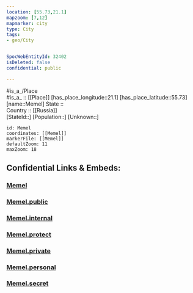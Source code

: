 ```yaml
---
location: [55.73,21.1] 
mapzoom: [7,12] 
mapmarker: city 
type: City
tags:
- geo/City


SpocWebEntityId: 32402
isDeleted: false
confidential: public

---
```

#is_a_/Place  
#is_a_ :: [[Place]] 
[has_place_longitude::21.1] 
[has_place_latitude::55.73] 
[name::Memel] 
State ::  
Country :: [[Russia]]  
[StateId::] 
[Population::] 
[Unknown::] 


```leaflet
id: Memel
coordinates: [[Memel]] 
markerFile: [[Memel]] 
defaultZoom: 11 
maxZoom: 18
```


## Confidential Links & Embeds: 

### [Memel](/_Standards/Earth/Continent/Europe/Europe~North/Lithuania/Counties~Lithuania/Klaipedos/City/Memel.md) 

### [Memel.public](/_public/Earth/Continent/Europe/Europe~North/Lithuania/Counties~Lithuania/Klaipedos/City/Memel.public.md) 

### [Memel.internal](/_internal/Earth/Continent/Europe/Europe~North/Lithuania/Counties~Lithuania/Klaipedos/City/Memel.internal.md) 

### [Memel.protect](/_protect/Earth/Continent/Europe/Europe~North/Lithuania/Counties~Lithuania/Klaipedos/City/Memel.protect.md) 

### [Memel.private](/_private/Earth/Continent/Europe/Europe~North/Lithuania/Counties~Lithuania/Klaipedos/City/Memel.private.md) 

### [Memel.personal](/_personal/Earth/Continent/Europe/Europe~North/Lithuania/Counties~Lithuania/Klaipedos/City/Memel.personal.md) 

### [Memel.secret](/_secret/Earth/Continent/Europe/Europe~North/Lithuania/Counties~Lithuania/Klaipedos/City/Memel.secret.md)

